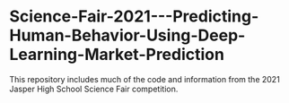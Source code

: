 # Science-Fair-2021---Predicting-Human-Behavior-Using-Deep-Learning-Market-Prediction
This repository includes much of the code and information from the 2021 Jasper High School Science Fair competition. 
